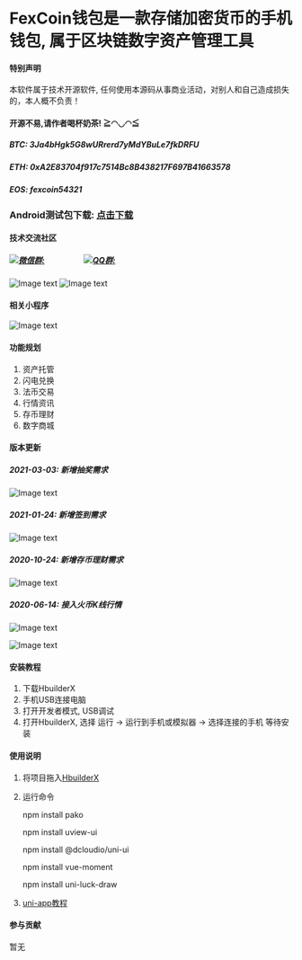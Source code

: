 # FexCoin钱包是一款存储加密货币的手机钱包, 属于区块链数字资产管理工具

#### 特别声明
本软件属于技术开源软件, 任何使用本源码从事商业活动，对别人和自己造成损失的，本人概不负责！

#### 开源不易,请作者喝杯奶茶! ≧◠◡◠≦
##### BTC: 3Ja4bHgk5G8wURrerd7yMdYBuLe7fkDRFU
##### ETH: 0xA2E83704f917c7514Bc8B438217F697B41663578
##### EOS: fexcoin54321

### Android测试包下载: [点击下载](https://fexcoin.oss-cn-shenzhen.aliyuncs.com/upload/apk/fexcoin.apk)


#### 技术交流社区

##### [![微信群:](https://img.shields.io/badge/%E5%BE%AE%E4%BF%A1-fexcoin-green)]()&nbsp;&nbsp;&nbsp;&nbsp;&nbsp;&nbsp;&nbsp;&nbsp;&nbsp;&nbsp;&nbsp;&nbsp;&nbsp;&nbsp;&nbsp;&nbsp;&nbsp;&nbsp;&nbsp;&nbsp;&nbsp;[![QQ群:](https://img.shields.io/badge/QQ%E7%BE%A4-731992394-green)](https://jq.qq.com/?_wv=1027&k=mN37oSXN)
![Image text](doc/wechat_qrcode.jpg) 
![Image text](doc/qq_qrcode.jpg) 

#### 相关小程序
![Image text](doc/appbox.jpg) 


#### 功能规划
1. 资产托管
2. 闪电兑换
3. 法币交易
4. 行情资讯
5. 存币理财
6. 数字商城

#### 版本更新

##### 2021-03-03: 新增抽奖需求
![Image text](doc/16.jpeg) 

##### 2021-01-24: 新增签到需求
![Image text](doc/15.jpeg) 

##### 2020-10-24: 新增存币理财需求
![Image text](doc/13.jpg) 

##### 2020-06-14: 接入火币K线行情
![Image text](doc/12.jpg) 

![Image text](doc/fexcoin.jpg) 


#### 安装教程

1. 下载HbuilderX
2. 手机USB连接电脑
3. 打开开发者模式, USB调试
4. 打开HbuilderX, 选择 运行 -> 运行到手机或模拟器 -> 选择连接的手机  等待安装

#### 使用说明

1. 将项目拖入[HbuilderX](http://www.dcloud.io/hbuilderx.html) 
2. 运行命令 

   npm install pako

   npm install uview-ui

   npm install @dcloudio/uni-ui

   npm install vue-moment
   
   npm install uni-luck-draw
3. [uni-app教程](https://uniapp.dcloud.io) 

#### 参与贡献

暂无

